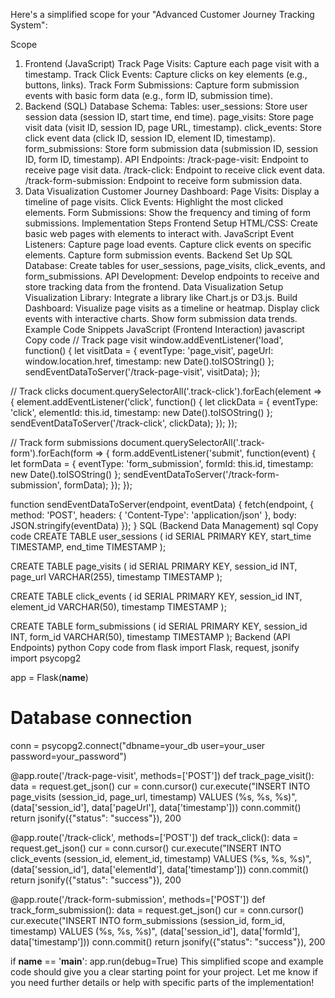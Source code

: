 Here's a simplified scope for your "Advanced Customer Journey Tracking System":

Scope
1. Frontend (JavaScript)
Track Page Visits: Capture each page visit with a timestamp.
Track Click Events: Capture clicks on key elements (e.g., buttons, links).
Track Form Submissions: Capture form submission events with basic form data (e.g., form ID, submission time).
2. Backend (SQL)
Database Schema:
Tables:
user_sessions: Store user session data (session ID, start time, end time).
page_visits: Store page visit data (visit ID, session ID, page URL, timestamp).
click_events: Store click event data (click ID, session ID, element ID, timestamp).
form_submissions: Store form submission data (submission ID, session ID, form ID, timestamp).
API Endpoints:
/track-page-visit: Endpoint to receive page visit data.
/track-click: Endpoint to receive click event data.
/track-form-submission: Endpoint to receive form submission data.
3. Data Visualization
Customer Journey Dashboard:
Page Visits: Display a timeline of page visits.
Click Events: Highlight the most clicked elements.
Form Submissions: Show the frequency and timing of form submissions.
Implementation Steps
Frontend
Setup HTML/CSS: Create basic web pages with elements to interact with.
JavaScript Event Listeners:
Capture page load events.
Capture click events on specific elements.
Capture form submission events.
Backend
Set Up SQL Database:
Create tables for user_sessions, page_visits, click_events, and form_submissions.
API Development:
Develop endpoints to receive and store tracking data from the frontend.
Data Visualization
Setup Visualization Library: Integrate a library like Chart.js or D3.js.
Build Dashboard:
Visualize page visits as a timeline or heatmap.
Display click events with interactive charts.
Show form submission data trends.
Example Code Snippets
JavaScript (Frontend Interaction)
javascript
Copy code
// Track page visit
window.addEventListener('load', function() {
    let visitData = {
        eventType: 'page_visit',
        pageUrl: window.location.href,
        timestamp: new Date().toISOString()
    };
    sendEventDataToServer('/track-page-visit', visitData);
});

// Track clicks
document.querySelectorAll('.track-click').forEach(element => {
    element.addEventListener('click', function() {
        let clickData = {
            eventType: 'click',
            elementId: this.id,
            timestamp: new Date().toISOString()
        };
        sendEventDataToServer('/track-click', clickData);
    });
});

// Track form submissions
document.querySelectorAll('.track-form').forEach(form => {
    form.addEventListener('submit', function(event) {
        let formData = {
            eventType: 'form_submission',
            formId: this.id,
            timestamp: new Date().toISOString()
        };
        sendEventDataToServer('/track-form-submission', formData);
    });
});

function sendEventDataToServer(endpoint, eventData) {
    fetch(endpoint, {
        method: 'POST',
        headers: {
            'Content-Type': 'application/json'
        },
        body: JSON.stringify(eventData)
    });
}
SQL (Backend Data Management)
sql
Copy code
CREATE TABLE user_sessions (
    id SERIAL PRIMARY KEY,
    start_time TIMESTAMP,
    end_time TIMESTAMP
);

CREATE TABLE page_visits (
    id SERIAL PRIMARY KEY,
    session_id INT,
    page_url VARCHAR(255),
    timestamp TIMESTAMP
);

CREATE TABLE click_events (
    id SERIAL PRIMARY KEY,
    session_id INT,
    element_id VARCHAR(50),
    timestamp TIMESTAMP
);

CREATE TABLE form_submissions (
    id SERIAL PRIMARY KEY,
    session_id INT,
    form_id VARCHAR(50),
    timestamp TIMESTAMP
);
Backend (API Endpoints)
python
Copy code
from flask import Flask, request, jsonify
import psycopg2

app = Flask(__name__)

# Database connection
conn = psycopg2.connect("dbname=your_db user=your_user password=your_password")

@app.route('/track-page-visit', methods=['POST'])
def track_page_visit():
    data = request.get_json()
    cur = conn.cursor()
    cur.execute("INSERT INTO page_visits (session_id, page_url, timestamp) VALUES (%s, %s, %s)",
                (data['session_id'], data['pageUrl'], data['timestamp']))
    conn.commit()
    return jsonify({"status": "success"}), 200

@app.route('/track-click', methods=['POST'])
def track_click():
    data = request.get_json()
    cur = conn.cursor()
    cur.execute("INSERT INTO click_events (session_id, element_id, timestamp) VALUES (%s, %s, %s)",
                (data['session_id'], data['elementId'], data['timestamp']))
    conn.commit()
    return jsonify({"status": "success"}), 200

@app.route('/track-form-submission', methods=['POST'])
def track_form_submission():
    data = request.get_json()
    cur = conn.cursor()
    cur.execute("INSERT INTO form_submissions (session_id, form_id, timestamp) VALUES (%s, %s, %s)",
                (data['session_id'], data['formId'], data['timestamp']))
    conn.commit()
    return jsonify({"status": "success"}), 200

if __name__ == '__main__':
    app.run(debug=True)
This simplified scope and example code should give you a clear starting point for your project. Let me know if you need further details or help with specific parts of the implementation!